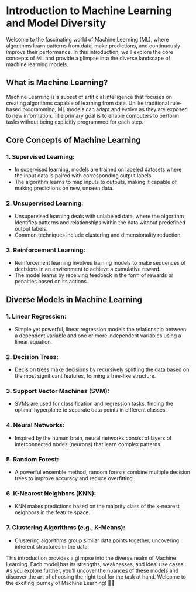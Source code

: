# Introduction to Machine Learning and Model Diversity

Welcome to the fascinating world of Machine Learning (ML), where algorithms learn patterns from data, make predictions, and continuously improve their performance. In this introduction, we'll explore the core concepts of ML and provide a glimpse into the diverse landscape of machine learning models.

## What is Machine Learning?

Machine Learning is a subset of artificial intelligence that focuses on creating algorithms capable of learning from data. Unlike traditional rule-based programming, ML models can adapt and evolve as they are exposed to new information. The primary goal is to enable computers to perform tasks without being explicitly programmed for each step.

## Core Concepts of Machine Learning

### 1. **Supervised Learning:**

- In supervised learning, models are trained on labeled datasets where the input data is paired with corresponding output labels.
- The algorithm learns to map inputs to outputs, making it capable of making predictions on new, unseen data.

### 2. **Unsupervised Learning:**

- Unsupervised learning deals with unlabeled data, where the algorithm identifies patterns and relationships within the data without predefined output labels.
- Common techniques include clustering and dimensionality reduction.

### 3. **Reinforcement Learning:**

- Reinforcement learning involves training models to make sequences of decisions in an environment to achieve a cumulative reward.
- The model learns by receiving feedback in the form of rewards or penalties based on its actions.

## Diverse Models in Machine Learning

### 1. **Linear Regression:**

- Simple yet powerful, linear regression models the relationship between a dependent variable and one or more independent variables using a linear equation.

### 2. **Decision Trees:**

- Decision trees make decisions by recursively splitting the data based on the most significant features, forming a tree-like structure.

### 3. **Support Vector Machines (SVM):**

- SVMs are used for classification and regression tasks, finding the optimal hyperplane to separate data points in different classes.

### 4. **Neural Networks:**

- Inspired by the human brain, neural networks consist of layers of interconnected nodes (neurons) that learn complex patterns.

### 5. **Random Forest:**

- A powerful ensemble method, random forests combine multiple decision trees to improve accuracy and reduce overfitting.

### 6. **K-Nearest Neighbors (KNN):**

- KNN makes predictions based on the majority class of the k-nearest neighbors in the feature space.

### 7. **Clustering Algorithms (e.g., K-Means):**

- Clustering algorithms group similar data points together, uncovering inherent structures in the data.

This introduction provides a glimpse into the diverse realm of Machine Learning. Each model has its strengths, weaknesses, and ideal use cases. As you explore further, you'll uncover the nuances of these models and discover the art of choosing the right tool for the task at hand. Welcome to the exciting journey of Machine Learning! 🚀✨
